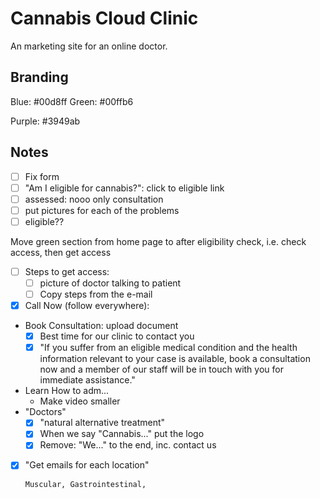 # Cannabis Cloud Clinic

An marketing site for an online doctor.

## Branding

Blue: #00d8ff
Green: #00ffb6

Purple: #3949ab

## Notes

- [ ] Fix form
- [ ] "Am I eligible for cannabis?": click to eligible link
- [ ] assessed: nooo only consultation
- [ ] put pictures for each of the problems
- [ ] eligible??

Move green section from home page to after eligibility check, i.e. check access, then get access

- [ ] Steps to get access:
  - [ ] picture of doctor talking to patient
  - [ ] Copy steps from the e-mail
- [x] Call Now (follow everywhere):
- Book Consultation: upload document
  - [x] Best time for our clinic to contact you
  - [x] "If you suffer from an eligible medical condition and the health information relevant to your case is available, book a consultation now and a member of our staff will be in touch with you for immediate assistance."
- Learn How to adm...
  - Make video smaller
- "Doctors"
  - [x] "natural alternative treatment"
  - [x] When we say "Cannabis..." put the logo
  - [x] Remove: "We..." to the end, inc. contact us

- [x] "Get emails for each location"

      Muscular, Gastrointestinal,